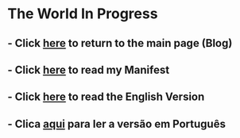 # The World In Progress

## - Click [here](https://wiki.odicforcesounds.com) to return to the main page (Blog)

## - Click [here](./MANIFEST.md) to read my Manifest

## - Click [here](./EN_EN/TOPICLIST.md) to read the English Version

## - Clica [aqui](./PT_PT/README.md) para ler a versão em Português